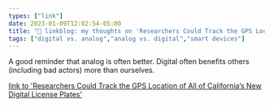 ```yaml
---
types: ["link"]
date: 2023-01-09T12:02:54-05:00
title: "🔗 linkblog: my thoughts on 'Researchers Could Track the GPS Location of All of California’s New Digital License Plates'"
tags: ["digital vs. analog","analog vs. digital","smart devices"]
---
```

A good reminder that analog is often better. Digital often benefits others (including bad actors) more than ourselves.  
 

[link to 'Researchers Could Track the GPS Location of All of California’s New Digital License Plates'](https://www.vice.com/en/article/wxn9vx/researchers-track-reviver-digital-license-plate-gps-location)
